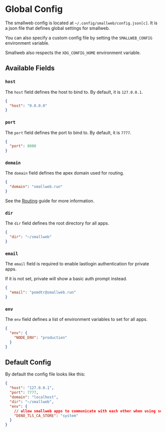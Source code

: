 # Global Config

The smallweb config is located at `~/.config/smallweb/config.json[c]`. It is a json file that defines global settings for smallweb.

You can also specify a custom config file by setting the `SMALLWEB_CONFIG` environment variable.

Smallweb also respects the `XDG_CONFIG_HOME` environment variable.

## Available Fields

### `host`

The `host` field defines the host to bind to. By default, it is `127.0.0.1`.

```json
{
  "host": "0.0.0.0"
}
```

### `port`

The `port` field defines the port to bind to. By default, it is `7777`.

```json
{
  "port": 8000
}
```

### `domain`

The `domain` field defines the apex domain used for routing.

```json
{
  "domain": "smallweb.run"
}
```

See the [Routing](../guides/routing.md) guide for more information.

### `dir`

The `dir` field defines the root directory for all apps.

```json
{
  "dir": "~/smallweb"
}
```

### `email`

The `email` field is required to enable lastlogin authentication for private apps.

If it is not set, private will show a basic auth prompt instead.

```json
{
  "email": "pomdtr@smallweb.run"
}
```

### `env`

The `env` field defines a list of environment variables to set for all apps.

```json
{
  "env": {
    "NODE_ENV": "production"
  }
}
```

## Default Config

By default the config file looks like this:

```json
{
  "host": "127.0.0.1",
  "port": 7777,
  "domain": "localhost",
  "dir": "~/smallweb",
  "env": {
    // allow smallweb apps to communicate with each other when using self-signed certificates
    "DENO_TLS_CA_STORE": "system"
  }
}
```
